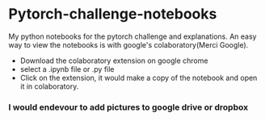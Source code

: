 # Pytorch-challenge-notebooks
My python notebooks for the pytorch challenge and explanations. An easy way to view the notebooks is with google's colaboratory(Merci Google).

- Download the colaboratory extension on google chrome
- select a .ipynb file or .py file
- Click on the extension, it would make a copy of the notebook and open it in colaboratory. 

### I would endevour to add pictures to google drive or dropbox
